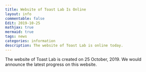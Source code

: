 ```yaml
---
title: Website of Toast Lab Is Online
layout: info
commentable: false
Edit: 2019-10-25
mathjax: true
mermaid: true
tags: news
categories: information
description: The website of Toast Lab is online today.
---
```


<p>The website of Toast Lab is created on 25 October, 2019. We would announce the latest progress on this website.</p>
